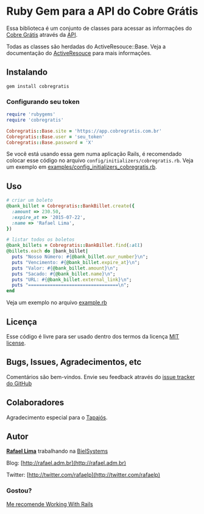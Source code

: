 # Ruby Gem para a API do Cobre Grátis

Essa biblioteca é um conjunto de classes para acessar as informações do [Cobre Grátis](http://cobregratis.com.br) através da [API](https://github.com/BielSystems/cobregratis-api).

Todas as classes são herdadas do ActiveResouce::Base. Veja a documentação do [ActiveResouce](http://api.rubyonrails.org/classes/ActiveResource/Base.html) para mais informações.

## Instalando

    gem install cobregratis

### Configurando seu token

```ruby
require 'rubygems'
require 'cobregratis'

Cobregratis::Base.site = 'https://app.cobregratis.com.br'
Cobregratis::Base.user = 'seu_token'
Cobregratis::Base.password = 'X'
```

Se você está usando essa gem numa aplicação Rails, é recomendado colocar esse código no arquivo `config/initializers/cobregratis.rb`. Veja um exemplo em [examples/config_initializers_cobregratis.rb](https://github.com/rafaelp/cobregratis/blob/master/examples/config_initializers_cobregratis.rb).

## Uso

```ruby
# criar um boleto
@bank_billet = Cobregratis::BankBillet.create({
  :amount => 230.50,
  :expire_at => '2015-07-22',
  :name => 'Rafael Lima',
})

# listar todos os boletos
@bank_billets = Cobregratis::BankBillet.find(:all)
@billets.each do |bank_billet|
  puts "Nosso Número: #{@bank_billet.our_number}\n";
  puts "Vencimento: #{@bank_billet.expire_at}\n";
  puts "Valor: #{@bank_billet.amount}\n";
  puts "Sacado: #{@bank_billet.name}\n";
  puts "URL: #{@bank_billet.external_link}\n";
  puts "=================================\n";
end
```

Veja um exemplo no arquivo [example.rb](https://github.com/rafaelp/cobregratis/blob/master/examples/example.rb)

## Licença

Esse código é livre para ser usado dentro dos termos da licença [MIT license](http://www.opensource.org/licenses/mit-license.php).

## Bugs, Issues, Agradecimentos, etc

Comentários são bem-vindos. Envie seu feedback através do [issue tracker do GitHub](http://github.com/rafaelp/cobregratis/issues)

## Colaboradores

Agradecimento especial para o [Tapajós](http://github.com/tapajos).

## Autor

[**Rafael Lima**](http://github.com/rafaelp) trabalhando na [BielSystems](http://bielsystems.com.br)

Blog: [http://rafael.adm.br](http://rafael.adm.br)

Twitter: [http://twitter.com/rafaelp](http://twitter.com/rafaelp)

### Gostou?

[Me recomende Working With Rails](http://workingwithrails.com/recommendation/new/person/14248-rafael-lima)